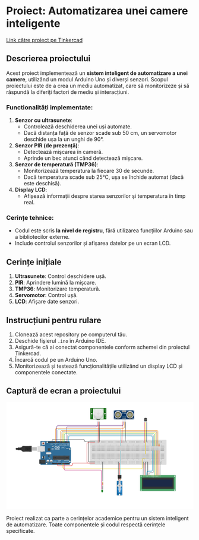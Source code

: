 # Proiect: Automatizarea unei camere inteligente

[Link către proiect pe Tinkercad](https://www.tinkercad.com/things/ib4Cs7Rp04m-copy-of-final-final-final)

## Descrierea proiectului

Acest proiect implementează un **sistem inteligent de automatizare a unei camere**, utilizând un modul Arduino Uno și diverși senzori. Scopul proiectului este de a crea un mediu automatizat, care să monitorizeze și să răspundă la diferiți factori de mediu și interacțiuni.

### Functionalități implementate:
1. **Senzor cu ultrasunete**:
   - Controlează deschiderea unei uși automate.
   - Dacă distanța față de senzor scade sub 50 cm, un servomotor deschide ușa la un unghi de 90°.
2. **Senzor PIR (de prezență)**:
   - Detectează mișcarea în cameră.
   - Aprinde un bec atunci când detectează mișcare.
3. **Senzor de temperatură (TMP36)**:
   - Monitorizează temperatura la fiecare 30 de secunde.
   - Dacă temperatura scade sub 25°C, ușa se închide automat (dacă este deschisă).
4. **Display LCD**:
   - Afișează informații despre starea senzorilor și temperatura în timp real.

### Cerințe tehnice:
- Codul este scris **la nivel de registru**, fără utilizarea funcțiilor Arduino sau a bibliotecilor externe.
- Include controlul senzorilor și afișarea datelor pe un ecran LCD.

## Cerințe inițiale

1. **Ultrasunete**: Control deschidere ușă.
2. **PIR**: Aprindere lumină la mișcare.
3. **TMP36**: Monitorizare temperatură.
4. **Servomotor**: Control ușă.
5. **LCD**: Afișare date senzori.

## Instrucțiuni pentru rulare

1. Clonează acest repository pe computerul tău.
2. Deschide fișierul `.ino` în Arduino IDE.
3. Asigură-te că ai conectat componentele conform schemei din proiectul Tinkercad.
4. Încarcă codul pe un Arduino Uno.
5. Monitorizează și testează funcționalitățile utilizând un display LCD și componentele conectate.

## Captură de ecran a proiectului

![Proiect Tinkercad](./proiect_tinkercad.png)

Proiect realizat ca parte a cerințelor academice pentru un sistem inteligent de automatizare. Toate componentele și codul respectă cerințele specificate.
